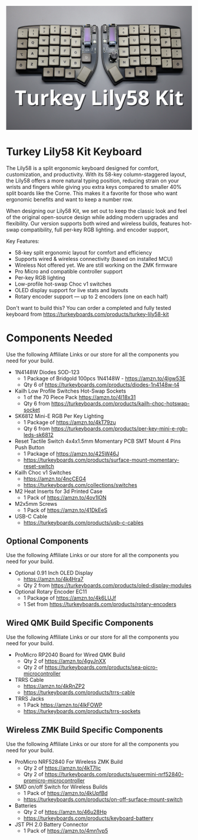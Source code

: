 ![Turkey Lily58 Kit Keyboard](/images/Turkey-Lily58-Kit.png)
# Turkey Lily58 Kit Keyboard
The Lily58 is a split ergonomic keyboard designed for comfort, customization, and productivity. With its 58-key column-staggered layout, the Lily58 offers a more natural typing position, reducing strain on your wrists and fingers while giving you extra keys compared to smaller 40% split boards like the Corne. This makes it a favorite for those who want ergonomic benefits and want to keep a number row.

When designing our Lily58 Kit, we set out to keep the classic look and feel of the original open-source design while adding modern upgrades and flexibility. Our version supports both wired and wireless builds, features hot-swap compatibility, full per-key RGB lighting. and encoder support,

Key Features:

- 58-key split ergonomic layout for comfort and efficiency
- Supports wired & wireless connectivity (based on installed MCU)
- Wireless Not offered yet. We are still working on the ZMK firmware
- Pro Micro and compatible controller support
- Per-key RGB lighting
- Low-profile hot-swap Choc v1 switches
- OLED display support for live stats and layouts
- Rotary encoder support — up to 2 encoders (one on each half)

Don't want to build this? You can order a completed and fully tested keyboard from https://turkeyboards.com/products/turkey-lily58-kit

# Components Needed

Use the following Affiliate Links or our store for all the components you need for your build.

- 1N4148W Diodes SOD-123
  - 1 Package of Bridgold 100pcs 1N4148W - https://amzn.to/4lgw53E
  - Qty 6 of https://turkeyboards.com/products/diodes-1n4148w-t4
- Kailh Low Profile Switches Hot-Swap Sockets
  - 1 of the 70 Piece Pack https://amzn.to/4l18x31
  - Qty 6 from https://turkeyboards.com/products/kailh-choc-hotswap-socket
- SK6812 Mini-E RGB Per Key Lighting
  - 1 Package of https://amzn.to/4kT79zu
  - Qty 6 from https://turkeyboards.com/products/per-key-mini-e-rgb-leds-sk6812
- Reset Tactile Switch 4x4x1.5mm Momentary PCB SMT Mount 4 Pins Push Button
  - 1 Package of https://amzn.to/425W46J
  - https://turkeyboards.com/products/surface-mount-momentary-reset-switch
- Kailh Choc v1 Switches
  - https://amzn.to/4ncCEG4
  - https://turkeyboards.com/collections/switches
- M2 Heat Inserts for 3d Printed Case
  - 1 Pack of https://amzn.to/4ov1lON
- M2x5mm Screws
  - 1 Pack of https://amzn.to/41DkEeS
- USB-C Cable
  - https://turkeyboards.com/products/usb-c-cables

## Optional Components

Use the following Affiliate Links or our store for all the components you need for your build.

- Optional 0.91 Inch OLED Display
  - https://amzn.to/4k4Hra7
  - Qty 2 from https://turkeyboards.com/products/oled-display-modules
- Optional Rotary Encoder EC11
  - 1 Package of https://amzn.to/4k6LUJf
  - 1 Set from https://turkeyboards.com/products/rotary-encoders

## Wired QMK Build Specific Components

Use the following Affiliate Links or our store for all the components you need for your build.

- ProMicro RP2040 Board for Wired QMK Build
  - Qty 2 of https://amzn.to/4gyJnXX
  - Qty 2 of https://turkeyboards.com/products/sea-picro-microcontroller
- TRRS Cable
  - https://amzn.to/4kRnZP2
  - https://turkeyboards.com/products/trrs-cable
- TRRS Jacks
  - 1 Pack https://amzn.to/4lkFOWP
  - https://turkeyboards.com/products/trrs-sockets

## Wireless ZMK Build Specific Components

Use the following Affiliate Links or our store for all the components you need for your build.

- ProMicro NRF52840 For Wireless ZMK Build
  - Qty 2 of https://amzn.to/4kT7lic
  - Qty 2 of https://turkeyboards.com/products/supermini-nrf52840-promicro-microcontroller
- SMD on/off Switch for Wireless Builds
  - 1 Pack of https://amzn.to/4kUpfBd
  - https://turkeyboards.com/products/on-off-surface-mount-switch
- Batteries
  - Qty 2 of https://amzn.to/46u28Hp
  - https://turkeyboards.com/products/keyboard-battery
- JST PH 2.0 Battery Connector
  - 1 Pack of https://amzn.to/4mn1vp5